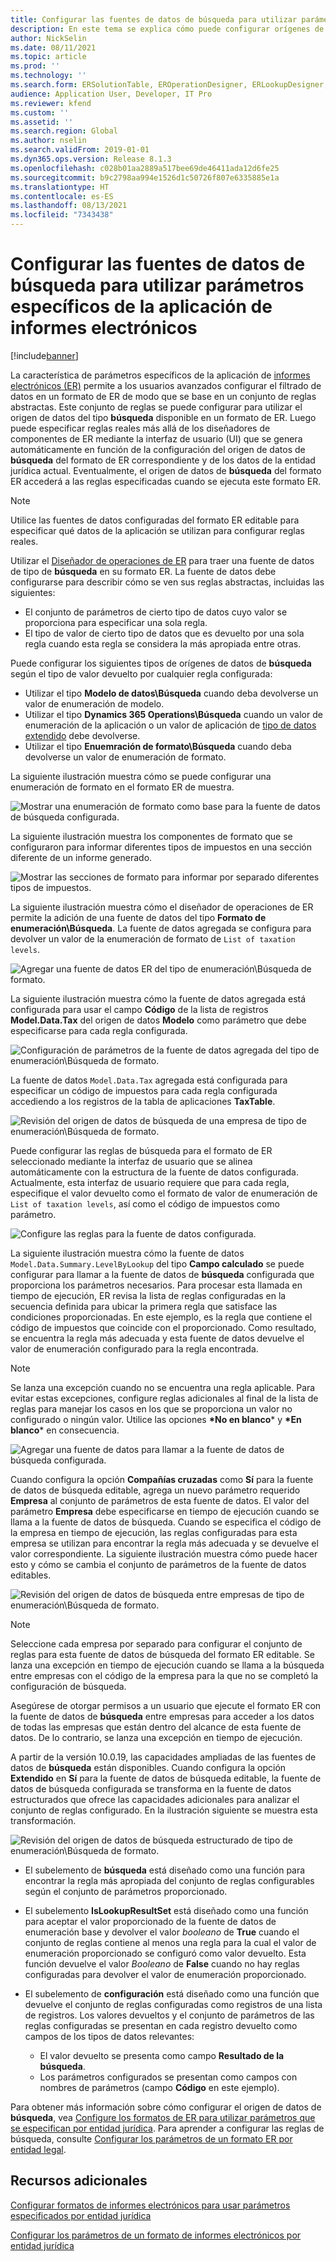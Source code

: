 ```yaml
---
title: Configurar las fuentes de datos de búsqueda para utilizar parámetros específicos de la aplicación de informes electrónicos
description: En este tema se explica cómo puede configurar orígenes de datos de búsqueda en formatos de informes electrónicos (ER) para usar parámetros específicos de la aplicación de ER.
author: NickSelin
ms.date: 08/11/2021
ms.topic: article
ms.prod: ''
ms.technology: ''
ms.search.form: ERSolutionTable, EROperationDesigner, ERLookupDesigner, ERComponentLookupStructureEditing
audience: Application User, Developer, IT Pro
ms.reviewer: kfend
ms.custom: ''
ms.assetid: ''
ms.search.region: Global
ms.author: nselin
ms.search.validFrom: 2019-01-01
ms.dyn365.ops.version: Release 8.1.3
ms.openlocfilehash: c028b01aa2889a517bee69de46411ada12d6fe25
ms.sourcegitcommit: b9c2798aa994e1526d1c50726f807e6335885e1a
ms.translationtype: HT
ms.contentlocale: es-ES
ms.lasthandoff: 08/13/2021
ms.locfileid: "7343438"
---
```

# <a name="configure-lookup-data-sources-to-use-er-application-specific-parameters"></a>Configurar las fuentes de datos de búsqueda para utilizar parámetros específicos de la aplicación de informes electrónicos 

[!include[banner](../includes/banner.md)]

La característica de parámetros específicos de la aplicación de [informes electrónicos (ER)](general-electronic-reporting.md) permite a los usuarios avanzados configurar el filtrado de datos en un formato de ER de modo que se base en un conjunto de reglas abstractas. Este conjunto de reglas se puede configurar para utilizar el origen de datos del tipo **búsqueda** disponible en un formato de ER. Luego puede especificar reglas reales más allá de los diseñadores de componentes de ER mediante la interfaz de usuario (UI) que se genera automáticamente en función de la configuración del origen de datos de **búsqueda** del formato de ER correspondiente y de los datos de la entidad jurídica actual. Eventualmente, el origen de datos de **búsqueda** del formato ER accederá a las reglas especificadas cuando se ejecuta este formato ER.

> [!NOTE]
> Utilice las fuentes de datos configuradas del formato ER editable para especificar qué datos de la aplicación se utilizan para configurar reglas reales.

Utilizar el [Diseñador de operaciones de ER](general-electronic-reporting.md#building-a-format-that-uses-a-data-model-as-a-base) para traer una fuente de datos de tipo de **búsqueda** en su formato ER. La fuente de datos debe configurarse para describir cómo se ven sus reglas abstractas, incluidas las siguientes:

   - El conjunto de parámetros de cierto tipo de datos cuyo valor se proporciona para especificar una sola regla.
   - El tipo de valor de cierto tipo de datos que es devuelto por una sola regla cuando esta regla se considera la más apropiada entre otras.

Puede configurar los siguientes tipos de orígenes de datos de **búsqueda** según el tipo de valor devuelto por cualquier regla configurada:

   - Utilizar el tipo **Modelo de datos\Búsqueda** cuando deba devolverse un valor de enumeración de modelo.
   - Utilizar el tipo **Dynamics 365 Operations\Búsqueda** cuando un valor de enumeración de la aplicación o un valor de aplicación de [tipo de datos extendido](../extensibility/extensible-edts.md) debe devolverse.
   - Utilizar el tipo **Enuemración de formato\Búsqueda** cuando deba devolverse un valor de enumeración de formato.

La siguiente ilustración muestra cómo se puede configurar una enumeración de formato en el formato ER de muestra.

   ![Mostrar una enumeración de formato como base para la fuente de datos de búsqueda configurada.](./media/er-lookup-data-sources-img1.gif)

La siguiente ilustración muestra los componentes de formato que se configuraron para informar diferentes tipos de impuestos en una sección diferente de un informe generado.

   ![Mostrar las secciones de formato para informar por separado diferentes tipos de impuestos.](./media/er-lookup-data-sources-img2.png)

La siguiente ilustración muestra cómo el diseñador de operaciones de ER permite la adición de una fuente de datos del tipo **Formato de enumeración\Búsqueda**.  La fuente de datos agregada se configura para devolver un valor de la enumeración de formato de `List of taxation levels`.

   ![Agregar una fuente de datos ER del tipo de enumeración\Búsqueda de formato.](./media/er-lookup-data-sources-img3.gif)

La siguiente ilustración muestra cómo la fuente de datos agregada está configurada para usar el campo **Código** de la lista de registros **Model.Data.Tax** del origen de datos **Modelo** como parámetro que debe especificarse para cada regla configurada.

![Configuración de parámetros de la fuente de datos agregada del tipo de enumeración\Búsqueda de formato.](./media/er-lookup-data-sources-img4.gif)

La fuente de datos `Model.Data.Tax` agregada está configurada para especificar un código de impuestos para cada regla configurada accediendo a los registros de la tabla de aplicaciones **TaxTable**.

   ![Revisión del origen de datos de búsqueda de una empresa de tipo de enumeración\Búsqueda de formato.](./media/er-lookup-data-sources-img5.gif)

Puede configurar las reglas de búsqueda para el formato de ER seleccionado mediante la interfaz de usuario que se alinea automáticamente con la estructura de la fuente de datos configurada. Actualmente, esta interfaz de usuario requiere que para cada regla, especifique el valor devuelto como el formato de valor de enumeración de `List of taxation levels`, así como el código de impuestos como parámetro.

   ![Configure las reglas para la fuente de datos configurada.](./media/er-lookup-data-sources-img6.gif)

La siguiente ilustración muestra cómo la fuente de datos `Model.Data.Summary.LevelByLookup` del tipo **Campo calculado** se puede configurar para llamar a la fuente de datos de **búsqueda** configurada que proporciona los parámetros necesarios. Para procesar esta llamada en tiempo de ejecución, ER revisa la lista de reglas configuradas en la secuencia definida para ubicar la primera regla que satisface las condiciones proporcionadas. En este ejemplo, es la regla que contiene el código de impuestos que coincide con el proporcionado. Como resultado, se encuentra la regla más adecuada y esta fuente de datos devuelve el valor de enumeración configurado para la regla encontrada.

> [!NOTE]
> Se lanza una excepción cuando no se encuentra una regla aplicable. Para evitar estas excepciones, configure reglas adicionales al final de la lista de reglas para manejar los casos en los que se proporciona un valor no configurado o ningún valor. Utilice las opciones **\*No en blanco**\* y **\*En blanco**\* en consecuencia.  
>
> ![Agregar una fuente de datos para llamar a la fuente de datos de búsqueda configurada.](./media/er-lookup-data-sources-img7.png)

Cuando configura la opción **Compañías cruzadas** como **Sí** para la fuente de datos de búsqueda editable, agrega un nuevo parámetro requerido **Empresa** al conjunto de parámetros de esta fuente de datos. El valor del parámetro **Empresa** debe especificarse en tiempo de ejecución cuando se llama a la fuente de datos de búsqueda. Cuando se especifica el código de la empresa en tiempo de ejecución, las reglas configuradas para esta empresa se utilizan para encontrar la regla más adecuada y se devuelve el valor correspondiente. La siguiente ilustración muestra cómo puede hacer esto y cómo se cambia el conjunto de parámetros de la fuente de datos editables.

   ![Revisión del origen de datos de búsqueda entre empresas de tipo de enumeración\Búsqueda de formato.](./media/er-lookup-data-sources-img8.gif)

> [!NOTE]
> Seleccione cada empresa por separado para configurar el conjunto de reglas para esta fuente de datos de búsqueda del formato ER editable. Se lanza una excepción en tiempo de ejecución cuando se llama a la búsqueda entre empresas con el código de la empresa para la que no se completó la configuración de búsqueda.
>
> Asegúrese de otorgar permisos a un usuario que ejecute el formato ER con la fuente de datos de **búsqueda** entre empresas para acceder a los datos de todas las empresas que están dentro del alcance de esta fuente de datos. De lo contrario, se lanza una excepción en tiempo de ejecución.

A partir de la versión 10.0.19, las capacidades ampliadas de las fuentes de datos de **búsqueda** están disponibles. Cuando configura la opción **Extendido** en **Sí** para la fuente de datos de búsqueda editable, la fuente de datos de búsqueda configurada se transforma en la fuente de datos estructurados que ofrece las capacidades adicionales para analizar el conjunto de reglas configurado. En la ilustración siguiente se muestra esta transformación.

   ![Revisión del origen de datos de búsqueda estructurado de tipo de enumeración\Búsqueda de formato.](./media/er-lookup-data-sources-img9.gif)

- El subelemento de **búsqueda** está diseñado como una función para encontrar la regla más apropiada del conjunto de reglas configurables según el conjunto de parámetros proporcionado.
- El subelemento **IsLookupResultSet** está diseñado como una función para aceptar el valor proporcionado de la fuente de datos de enumeración base y devolver el valor *booleano* de **True** cuando el conjunto de reglas contiene al menos una regla para la cual el valor de enumeración proporcionado se configuró como valor devuelto. Esta función devuelve el valor *Booleano* de **False** cuando no hay reglas configuradas para devolver el valor de enumeración proporcionado.
- El subelemento de **configuración** está diseñado como una función que devuelve el conjunto de reglas configuradas como registros de una lista de registros. Los valores devueltos y el conjunto de parámetros de las reglas configuradas se presentan en cada registro devuelto como campos de los tipos de datos relevantes:

    - El valor devuelto se presenta como campo **Resultado de la búsqueda**.
    - Los parámetros configurados se presentan como campos con nombres de parámetros (campo **Código** en este ejemplo).

Para obtener más información sobre cómo configurar el origen de datos de **búsqueda**, vea [Configure los formatos de ER para utilizar parámetros que se especifican por entidad jurídica](er-app-specific-parameters-configure-format.md). Para aprender a configurar las reglas de búsqueda, consulte [Configurar los parámetros de un formato ER por entidad legal](er-app-specific-parameters-set-up.md).

## <a name="additional-resources"></a>Recursos adicionales

[Configurar formatos de informes electrónicos para usar parámetros especificados por entidad jurídica](er-app-specific-parameters-configure-format.md)

[Configurar los parámetros de un formato de informes electrónicos por entidad jurídica](er-app-specific-parameters-set-up.md)
